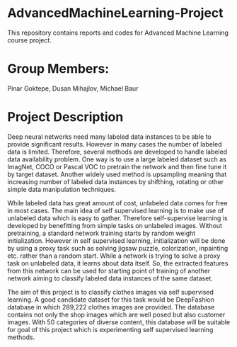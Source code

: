 # AdvancedMachineLearning-Project
This repository contains reports and codes for Advanced Machine Learning course project.

# Group Members:
Pinar Goktepe, 
Dusan Mihajlov, 
Michael Baur

# Project Description
Deep neural networks need many labeled data instances to be able to provide significant results. However in many cases the number of labeled data is limited. Therefore, several methods are developed to handle labeled data availability problem. One way is to use a large labeled dataset such as ImagNet, COCO or Pascal VOC to pretrain the network and then fine tune it by target dataset. Another widely used method is upsampling meaning that increasing number of labeled data instances by shifthing, rotating or other simple data manipulation techniques. 

While labeled data has great amount of cost, unlabeled data comes for free in most cases. The main idea of self supervised learning is to make use of unlabeled data which is easy to gather. Therefore self-supervise learning is developed by benefitting from simple tasks on unlabeled images. Without pretraining, a standard network training starts by random weight initialization. However in self supervised learning, initialization will be done by using a proxy task such as solving jigsaw puzzle, colorization, inpainting etc. rather than a random start. While a network is trying to solve a proxy task on unlabeled data, it learns about data itself. So, the extracted features from this network can be used for starting point of training of another network aiming to classify labeled data instances of the same dataset.

The aim of this project is to classify clothes images via self supervised learning. A good candidate dataset for this task would be DeepFashion database in which 289,222 clothes images are provided. The database contains not only the shop images which are well posed but also customer images. With 50 categories of diverse content, this database will be suitable for goal of this project which is experimenting self supervised learning methods.  

